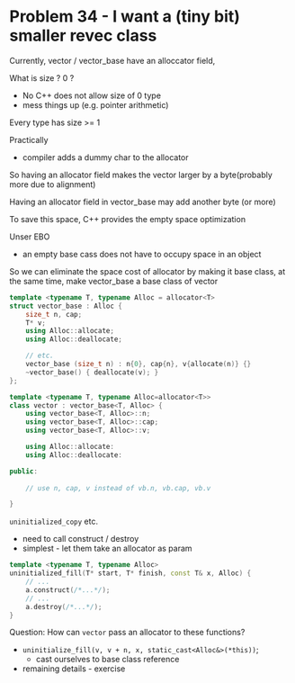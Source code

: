 # Problem 34 - I want a (tiny bit) smaller revec class 

Currently, vector / vector_base have an alloccator field,

What is size ?  0 ?
- No C++ does not allow size of 0 type 
- mess things up (e.g. pointer arithmetic)


Every type has size >= 1

Practically 
- compiler adds a dummy char to the allocator 

So having an allocator field makes the vector larger by a byte(probably more due to alignment) 


Having an allocator field in vector_base may add another byte (or more)

To save this space, C++ provides the empty space optimization 



Unser EBO 
- an empty base cass does not have to occupy space in an object 


So we can eliminate the space cost of allocator by making it base class, at the same time, make vector_base a base class of vector

``` C++
template <typename T, typename Alloc = allocator<T>
struct vector_base : Alloc {
    size_t n, cap; 
    T* v;
    using Alloc::allocate;
    using Alloc::deallocate;

    // etc.
    vector_base (size_t n) : n{0}, cap{n}, v{allocate(n)} {}
    ~vector_base() { deallocate(v); }
};

template <typename T, typename Alloc=allocator<T>>
class vector : vector_base<T, Alloc> {
    using vector_base<T, Alloc>::n;
    using vector_base<T, Alloc>::cap;
    using vector_base<T, Alloc>::v;

    using Alloc::allocate:
    using Alloc::deallocate:

public:
    
    // use n, cap, v instead of vb.n, vb.cap, vb.v 

}
```


`uninitialized_copy` etc. 
- need to call construct / destroy 
- simplest - let them take an allocator as param 

``` C++
template <typename T, typename Alloc>
uninitialized_fill(T* start, T* finish, const T& x, Alloc) {
    // ... 
    a.construct(/*...*/);
    // ... 
    a.destroy(/*...*/);
}
```


Question: How can `vector` pass an allocator to these functions? 
- `uninitialize_fill(v, v + n, x, static_cast<Alloc&>(*this))`;
    - cast ourselves to base class reference 
- remaining details - exercise 







